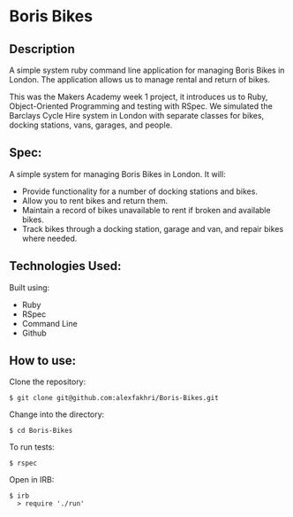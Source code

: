 Boris Bikes
===========

## Description

A simple system ruby command line application for managing Boris Bikes in London. The application allows us to manage rental and return of bikes.

This was the Makers Academy week 1 project, it introduces us to Ruby, Object-Oriented Programming and testing with RSpec. We simulated the Barclays Cycle Hire system in London with separate classes for bikes, docking stations, vans, garages, and people.

## Spec:

A simple system for managing Boris Bikes in London. It will:
* Provide functionality for a number of docking stations and bikes.
* Allow you to rent bikes and return them.
* Maintain a record of bikes unavailable to rent if broken and available bikes.
* Track bikes through a docking station, garage and van, and repair bikes where needed.

## Technologies Used:

Built using:
* Ruby
* RSpec
* Command Line
* Github

## How to use:

Clone the repository:
```shell
$ git clone git@github.com:alexfakhri/Boris-Bikes.git
```

Change into the directory:
```shell
$ cd Boris-Bikes
```

To run tests:
```shell
$ rspec
```

Open in IRB:
```shell
$ irb
  > require './run'
```
